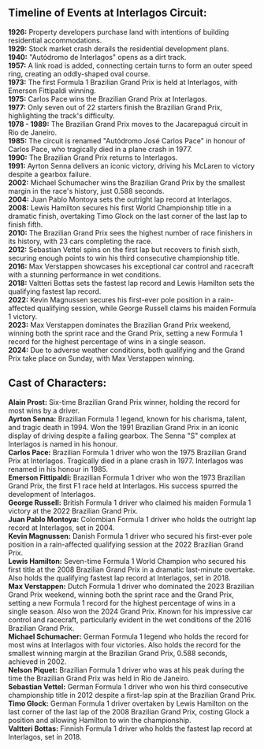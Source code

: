 ## **Timeline of Events at Interlagos Circuit:**

**1926:** Property developers purchase land with intentions of building residential accommodations.  
**1929:** Stock market crash derails the residential development plans.  
**1940:** "Autódromo de Interlagos" opens as a dirt track.  
**1957:** A link road is added, connecting certain turns to form an outer speed ring, creating an oddly-shaped oval course.  
**1973:** The first Formula 1 Brazilian Grand Prix is held at Interlagos, with Emerson Fittipaldi winning.  
**1975:** Carlos Pace wins the Brazilian Grand Prix at Interlagos.  
**1977:** Only seven out of 22 starters finish the Brazilian Grand Prix, highlighting the track's difficulty.  
**1978 \- 1989:** The Brazilian Grand Prix moves to the Jacarepaguá circuit in Rio de Janeiro.  
**1985:** The circuit is renamed "Autódromo José Carlos Pace" in honour of Carlos Pace, who tragically died in a plane crash in 1977\.  
**1990:** The Brazilian Grand Prix returns to Interlagos.  
**1991:** Ayrton Senna delivers an iconic victory, driving his McLaren to victory despite a gearbox failure.  
**2002:** Michael Schumacher wins the Brazilian Grand Prix by the smallest margin in the race's history, just 0.588 seconds.  
**2004:** Juan Pablo Montoya sets the outright lap record at Interlagos.  
**2008:** Lewis Hamilton secures his first World Championship title in a dramatic finish, overtaking Timo Glock on the last corner of the last lap to finish fifth.  
**2010:** The Brazilian Grand Prix sees the highest number of race finishers in its history, with 23 cars completing the race.  
**2012:** Sebastian Vettel spins on the first lap but recovers to finish sixth, securing enough points to win his third consecutive championship title.  
**2016:** Max Verstappen showcases his exceptional car control and racecraft with a stunning performance in wet conditions.  
**2018:** Valtteri Bottas sets the fastest lap record and Lewis Hamilton sets the qualifying fastest lap record.  
**2022:** Kevin Magnussen secures his first-ever pole position in a rain-affected qualifying session, while George Russell claims his maiden Formula 1 victory.  
**2023:** Max Verstappen dominates the Brazilian Grand Prix weekend, winning both the sprint race and the Grand Prix, setting a new Formula 1 record for the highest percentage of wins in a single season.  
**2024:** Due to adverse weather conditions, both qualifying and the Grand Prix take place on Sunday, with Max Verstappen winning.

## **Cast of Characters:**

**Alain Prost:** Six-time Brazilian Grand Prix winner, holding the record for most wins by a driver.  
**Ayrton Senna:** Brazilian Formula 1 legend, known for his charisma, talent, and tragic death in 1994\. Won the 1991 Brazilian Grand Prix in an iconic display of driving despite a failing gearbox. The Senna "S" complex at Interlagos is named in his honour.  
**Carlos Pace:** Brazilian Formula 1 driver who won the 1975 Brazilian Grand Prix at Interlagos. Tragically died in a plane crash in 1977\. Interlagos was renamed in his honour in 1985\.  
**Emerson Fittipaldi:** Brazilian Formula 1 driver who won the 1973 Brazilian Grand Prix, the first F1 race held at Interlagos. His success spurred the development of Interlagos.  
**George Russell:** British Formula 1 driver who claimed his maiden Formula 1 victory at the 2022 Brazilian Grand Prix.  
**Juan Pablo Montoya:** Colombian Formula 1 driver who holds the outright lap record at Interlagos, set in 2004\.  
**Kevin Magnussen:** Danish Formula 1 driver who secured his first-ever pole position in a rain-affected qualifying session at the 2022 Brazilian Grand Prix.  
**Lewis Hamilton:** Seven-time Formula 1 World Champion who secured his first title at the 2008 Brazilian Grand Prix in a dramatic last-minute overtake. Also holds the qualifying fastest lap record at Interlagos, set in 2018\.  
**Max Verstappen:** Dutch Formula 1 driver who dominated the 2023 Brazilian Grand Prix weekend, winning both the sprint race and the Grand Prix, setting a new Formula 1 record for the highest percentage of wins in a single season. Also won the 2024 Grand Prix. Known for his impressive car control and racecraft, particularly evident in the wet conditions of the 2016 Brazilian Grand Prix.  
**Michael Schumacher:** German Formula 1 legend who holds the record for most wins at Interlagos with four victories. Also holds the record for the smallest winning margin at the Brazilian Grand Prix, 0.588 seconds, achieved in 2002\.  
**Nelson Piquet:** Brazilian Formula 1 driver who was at his peak during the time the Brazilian Grand Prix was held in Rio de Janeiro.  
**Sebastian Vettel:** German Formula 1 driver who won his third consecutive championship title in 2012 despite a first-lap spin at the Brazilian Grand Prix.  
**Timo Glock:** German Formula 1 driver overtaken by Lewis Hamilton on the last corner of the last lap of the 2008 Brazilian Grand Prix, costing Glock a position and allowing Hamilton to win the championship.  
**Valtteri Bottas:** Finnish Formula 1 driver who holds the fastest lap record at Interlagos, set in 2018\.  
